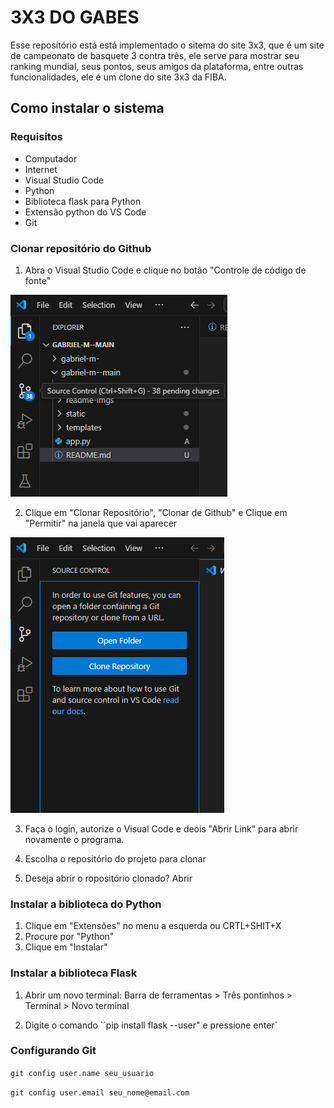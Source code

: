 # 3X3 DO GABES
Esse repositório está está implementado o sitema do site 3x3, que é um site de campeonato de basquete 3 contra três, ele serve para mostrar seu ranking mundial, seus pontos, seus amigos da plataforma, entre outras funcionalidades, ele é um clone do site 3x3 da FIBA.  

## Como instalar o sistema
### Requisitos 
- Computador
- Internet
- Visual Studio Code
- Python
- Biblioteca flask para Python
- Extensão python do VS Code
- Git

### Clonar repositório do Github
1. Abra o Visual Studio Code e clique no botão "Controle de código de fonte"

![imagem 01](static/img/Imagem%2001.png)

2. Clique em "Clonar Repositório", "Clonar de Github" e Clique em "Permitir" na janela que vai aparecer

![imagem 02](static/img/Imagem%2002.png)

3. Faça o login, autorize o Visual Code e deois "Abrir Link" para abrir novamente o programa.

4. Escolha o repositório do projeto para clonar 

5. Deseja abrir o ropositório clonado? Abrir

### Instalar a biblioteca do Python 
1. Clique em "Extensões" no menu a esquerda ou CRTL+SHIT+X
2. Procure por "Python"
3. Clique em "Instalar"

### Instalar a biblioteca Flask
1. Abrir um novo terminal: Barra de ferramentas > Três pontinhos > Terminal > Novo terminal

2. Digite o comando ``pip install flask --user" e pressione enter`

### Configurando Git
`git config user.name seu_usuario` 

`git config user.email seu_nome@email.com`